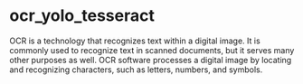 # ocr_yolo_tesseract
OCR is a technology that recognizes text within a digital image. It is commonly used to recognize text in scanned documents, but it serves many other purposes as well.  OCR software processes a digital image by locating and recognizing characters, such as letters, numbers, and symbols. 
